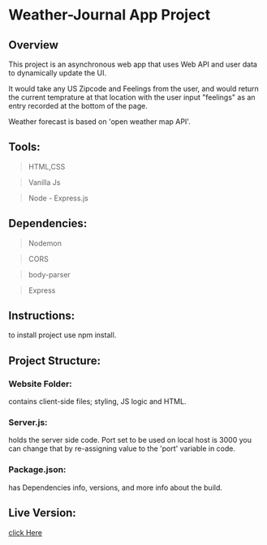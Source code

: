 # Weather-Journal App Project

## Overview
This project is an asynchronous web app that uses Web API and user data to dynamically update the UI. 


It would take any US Zipcode and Feelings from the user, and would return the current temprature at that location with the user input "feelings" as an entry recorded at the bottom of the page.

Weather forecast is based on 'open weather map API'.


## Tools:

> HTML,CSS


> Vanilla Js


> Node - Express.js



## Dependencies:


> Nodemon


>CORS

>body-parser

>Express


## Instructions:

to install project use npm install.

## Project Structure: 


### Website Folder:

contains client-side files; styling, JS logic and HTML.

### Server.js: 

holds the server side code. Port set to be used on local host is 3000 you can change that by re-assigning value to the 'port' variable in code.


### Package.json:


has Dependencies info, versions, and more info about the build.

## Live Version: 

[click Here](https://frosty-easley-a1a011.netlify.app/)
